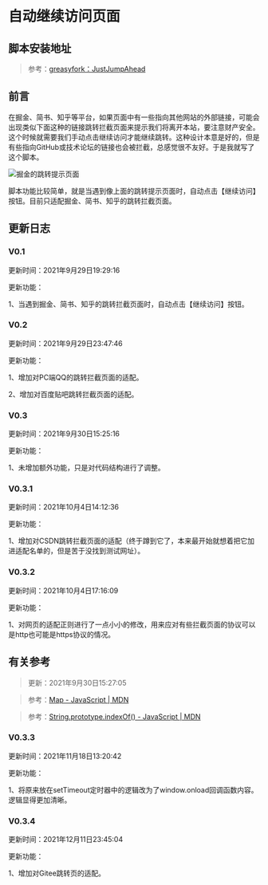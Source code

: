 <!--
 * @Descripttion: 
 * @version: 
 * @Author: LiarCoder
 * @Date: 2021-09-29 19:17:01
 * @LastEditors: LiarCoder
 * @LastEditTime: 2021-12-11 23:46:05
-->

# 自动继续访问页面

## 脚本安装地址
> 参考：[greasyfork：JustJumpAhead](https://greasyfork.org/zh-CN/scripts/433155-justjumpahead)

## 前言

在掘金、简书、知乎等平台，如果页面中有一些指向其他网站的外部链接，可能会出现类似下面这种的链接跳转拦截页面来提示我们将离开本站，要注意财产安全。这个时候就需要我们手动点击继续访问才能继续跳转。这种设计本意是好的，但是有些指向GitHub或技术论坛的链接也会被拦截，总感觉很不友好。于是我就写了这个脚本。

![掘金的跳转提示页面](https://i.loli.net/2021/09/29/lkEoUTq5IuXrsSa.png)

脚本功能比较简单，就是当遇到像上面的跳转提示页面时，自动点击【继续访问】按钮。目前只适配掘金、简书、知乎的跳转拦截页面。

## 更新日志

### V0.1

更新时间：2021年9月29日19:29:16

更新功能：

1、当遇到掘金、简书、知乎的跳转拦截页面时，自动点击【继续访问】按钮。

### V0.2

更新时间：2021年9月29日23:47:46

更新功能：

1、增加对PC端QQ的跳转拦截页面的适配。

2、增加对百度贴吧跳转拦截页面的适配。

### V0.3

更新时间：2021年9月30日15:25:16

更新功能：

1、未增加额外功能，只是对代码结构进行了调整。

### V0.3.1

更新时间：2021年10月4日14:12:36

更新功能：

1、增加对CSDN跳转拦截页面的适配（终于蹲到它了，本来最开始就想着把它加进适配名单的，但是苦于没找到测试网址）。

### V0.3.2

更新时间：2021年10月4日17:16:09

更新功能：

1、对网页的适配正则进行了一点小小的修改，用来应对有些拦截页面的协议可以是http也可能是https协议的情况。

## 有关参考
> 更新：2021年9月30日15:27:05

> 参考：[Map - JavaScript | MDN](https://developer.mozilla.org/zh-CN/docs/Web/JavaScript/Reference/Global_Objects/Map)

> 参考：[String.prototype.indexOf() - JavaScript | MDN](https://developer.mozilla.org/zh-CN/docs/Web/JavaScript/Reference/Global_Objects/String/indexOf)

### V0.3.3

更新时间：2021年11月18日13:20:42

更新功能：

1、将原来放在setTimeout定时器中的逻辑改为了window.onload回调函数内容。逻辑显得更加清晰。

### V0.3.4

更新时间：2021年12月11日23:45:04

更新功能：

1、增加对Gitee跳转页的适配。
